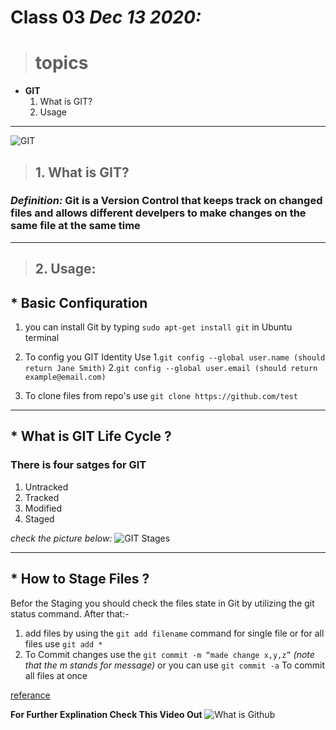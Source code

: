 # Class 03 *Dec 13 2020:*

> # topics

* __GIT__
   1. What is GIT?
   2. Usage

---

![GIT](https://tr3.cbsistatic.com/hub/i/r/2017/10/31/af72d5e4-2f4c-48b5-954c-e4fa24fb0a97/resize/1200x/9f5c03620b98aa0a8d1a3caedded38fe/git-logo.jpg)
> ## 1. What is GIT?

### ***Definition:*** Git is a Version Control that keeps track on changed files and allows different develpers to make changes on the same file at the same time 

---


> ## 2. Usage:

## * Basic Confiquration  
1. you can install Git by typing  `sudo apt-get install git` in Ubuntu terminal 
2. To config you GIT Identity Use 
   1.`git config --global user.name (should return Jane Smith)`
   2.`git config --global user.email (should return example@email.com)`
   
3. To clone files from repo's use  `git clone https://github.com/test`
---
## * What is GIT Life Cycle ?
   ### There is four satges for GIT
   1. Untracked 
   2. Tracked 
   3. Modified
   4. Staged
   
   *check the picture below:*
   ![GIT Stages](https://blog.udemy.com/wp-content/uploads/2015/08/image006.png)
 
 ---
 ## * How to Stage Files ?
   Befor the Staging you should check the files state in Git by utilizing the git status command. After that:- 
   1. add files by using the `git add filename` command for single file or for all files use `git add *` 
   2. To Commit changes use the `git commit -m “made change x,y,z”` *(note that the m stands for message)* or you can use  `git commit -a` To commit all files at once 
   
   
  [referance](https://blog.udemy.com/git-tutorial-a-comprehensive-guide/#2_4)
   
  __For Further Explination Check This Video Out__ ![What is Github](https://www.youtube.com/watch?v=w3jLJU7DT5E) 
   
